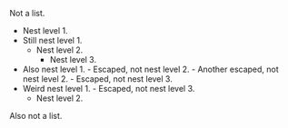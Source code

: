 Not a list.

- Nest level 1.
- Still nest level 1.
  - Nest level 2.
    - Nest level 3.
- Also nest level 1.
  \- Escaped, not nest level 2.
  \- Another escaped, not nest level 2.
  \- Escaped, not nest level 3.
- Weird nest level 1.
  \- Escaped, not nest level 3.
  - Nest level 2.

Also not a list.
